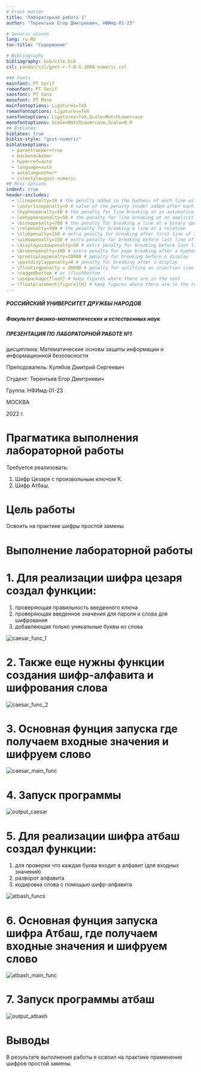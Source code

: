 ```yaml
---
# Front matter
title: "Лабораторная работа 1"
author: "Терентьев Егор Дмитриевич, НФИмд-01-23"

# Generic otions
lang: ru-RU
toc-title: "Содержание"

# Bibliography
bibliography: bib/cite.bib
csl: pandoc/csl/gost-r-7-0-5-2008-numeric.csl

### Fonts
mainfont: PT Serif
romanfont: PT Serif
sansfont: PT Sans
monofont: PT Mono
mainfontoptions: Ligatures=TeX
romanfontoptions: Ligatures=TeX
sansfontoptions: Ligatures=TeX,Scale=MatchLowercase
monofontoptions: Scale=MatchLowercase,Scale=0.9
## Biblatex
biblatex: true
biblio-style: "gost-numeric"
biblatexoptions:
  - parentracker=true
  - backend=biber
  - hyperref=auto
  - language=auto
  - autolang=other*
  - citestyle=gost-numeric
## Misc options
indent: true
header-includes:
  - \linepenalty=10 # the penalty added to the badness of each line within a paragraph (no associated penalty node) Increasing the value makes tex try to have fewer lines in the paragraph.
  - \interlinepenalty=0 # value of the penalty (node) added after each line of a paragraph.
  - \hyphenpenalty=50 # the penalty for line breaking at an automatically inserted hyphen
  - \exhyphenpenalty=50 # the penalty for line breaking at an explicit hyphen
  - \binoppenalty=700 # the penalty for breaking a line at a binary operator
  - \relpenalty=500 # the penalty for breaking a line at a relation
  - \clubpenalty=150 # extra penalty for breaking after first line of a paragraph
  - \widowpenalty=150 # extra penalty for breaking before last line of a paragraph
  - \displaywidowpenalty=50 # extra penalty for breaking before last line before a display math
  - \brokenpenalty=100 # extra penalty for page breaking after a hyphenated line
  - \predisplaypenalty=10000 # penalty for breaking before a display
  - \postdisplaypenalty=0 # penalty for breaking after a display
  - \floatingpenalty = 20000 # penalty for splitting an insertion (can only be split footnote in standard LaTeX)
  - \raggedbottom # or \flushbottom
  - \usepackage{float} # keep figures where there are in the text
  - \floatplacement{figure}{H} # keep figures where there are in the text
---
```


##### РОССИЙСКИЙ УНИВЕРСИТЕТ ДРУЖБЫ НАРОДОВ

##### Факультет физико-математических и естественных наук

##### ПРЕЗЕНТАЦИЯ ПО ЛАБОРАТОРНОЙ РАБОТЕ №1

дисциплина: Математические основы защиты информации и информационной безопасности

Преподователь: Кулябов Дмитрий Сергеевич

Cтудент: Терентьев Егор Дмитриевич

Группа: НФИмд-01-23

МОСКВА

2022 г.

# **Прагматика выполнения лабораторной работы**

Требуется реализовать:

1. Шифр Цезаря с произвольным ключом K.
2. Шифр Атбаш.

# **Цель работы**

Освоить на практике шифры простой замены.

# **Выполнение лабораторной работы**

# 1. Для реализации шифра цезаря создал функции: 
1. проверяющая правильность введенного ключа 
2. проверяющая введенное значения для пароля и слова для шифрования 
3. добавляющая только уникальные буквы из слова

![caesar_func_1](pics/pres_1.png "caesar func 1 part")

# 2. Также еще нужны функции создания шифр-алфавита и шифрования слова

![caesar_func_2](pics/pres_2.png "caesar func 2 part")

# 3. Основная фунция запуска где получаем входные значения и шифруем слово

![caesar_main_func](pics/5_main_func.png "main func")

# 4. Запуск программы

![output_caesar](pics/6_caesar_cipher_in_action.png "caesar output")

# 5. Для реализации шифра атбаш создал функции: 
1. для проверки что каждая буква входит в алфавит (для входных значений) 
2. разворот алфавита 
3. кодировка слова с помощью шифр-алфавита

![atbash_funcs](pics/7_atbash_funcs.png "atbash funcs")

# 6. Основная фунция запуска шифра Атбаш, где получаем входные значения и шифруем слово

![atbash_main_func](pics/8_atbash_main_func.png "atbash main func")

# 7. Запуск программы атбаш

![output_atbash](pics/9_atbash_output.png "atbash output")

# Выводы

В результате выполнения работы я освоил на практике применение шифров простой замены.
